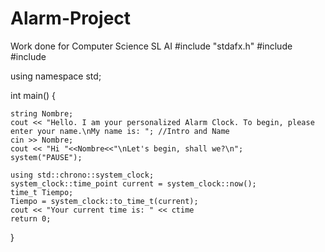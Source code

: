 # Alarm-Project
Work done for Computer Science SL AI
#include "stdafx.h"
#include <iostream>
#include<string>

using namespace std;

int main()
{

	string Nombre;
	cout << "Hello. I am your personalized Alarm Clock. To begin, please enter your name.\nMy name is: "; //Intro and Name
	cin >> Nombre;
	cout << "Hi "<<Nombre<<"\nLet's begin, shall we?\n";
	system("PAUSE");

	using std::chrono::system_clock;
	system_clock::time_point current = system_clock::now();
	time_t Tiempo;
	Tiempo = system_clock::to_time_t(current);
	cout << "Your current time is: " << ctime
    return 0;
 }

